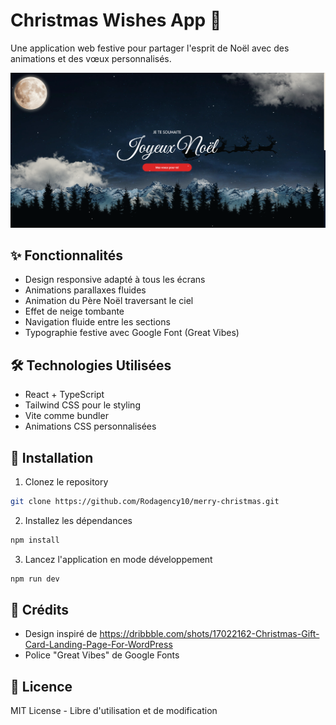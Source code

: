 # Christmas Wishes App 🎄

Une application web festive pour partager l'esprit de Noël avec des animations et des vœux personnalisés.

![Christmas App Preview](./public/preview.png)

## ✨ Fonctionnalités

- Design responsive adapté à tous les écrans
- Animations parallaxes fluides
- Animation du Père Noël traversant le ciel
- Effet de neige tombante
- Navigation fluide entre les sections
- Typographie festive avec Google Font (Great Vibes)

## 🛠 Technologies Utilisées

- React + TypeScript
- Tailwind CSS pour le styling
- Vite comme bundler
- Animations CSS personnalisées

## 🚀 Installation

1. Clonez le repository

```bash
git clone https://github.com/Rodagency10/merry-christmas.git
```
2. Installez les dépendances

```bash
npm install
```

3. Lancez l'application en mode développement

```bash
npm run dev
```


## 🌟 Crédits

- Design inspiré de https://dribbble.com/shots/17022162-Christmas-Gift-Card-Landing-Page-For-WordPress
- Police "Great Vibes" de Google Fonts

## 📄 Licence

MIT License - Libre d'utilisation et de modification